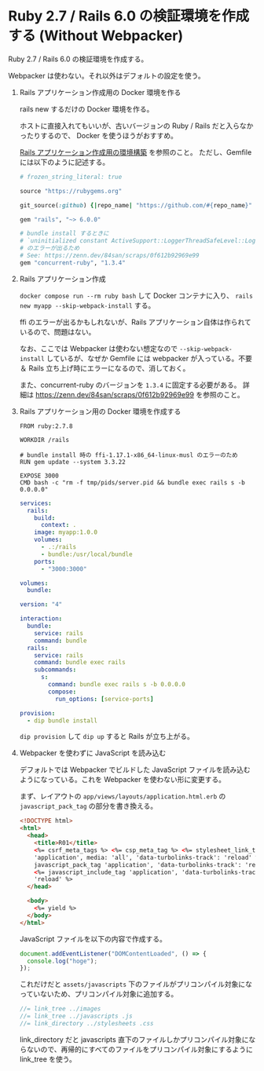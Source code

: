 # Ruby 2.7 / Rails 6.0 の検証環境を作成する (Without Webpacker)

Ruby 2.7 / Rails 6.0 の検証環境を作成する。

Webpacker は使わない。それ以外はデフォルトの設定を使う。

1. Rails アプリケーション作成用の Docker 環境を作る

   rails new するだけの Docker 環境を作る。

   ホストに直接入れてもいいが、古いバージョンの Ruby / Rails だと入らなかったりするので、 Docker を使うほうがおすすめ。

   [Rails アプリケーション作成用の環境構築](./Rails%20アプリケーション作成用の環境構築.md) を参照のこと。
   ただし、Gemfile には以下のように記述する。

   ```ruby
   # frozen_string_literal: true

   source "https://rubygems.org"

   git_source(:github) {|repo_name| "https://github.com/#{repo_name}" }

   gem "rails", "~> 6.0.0"

   # bundle install するときに
   # `uninitialized constant ActiveSupport::LoggerThreadSafeLevel::Logger`
   # のエラーが出るため
   # See: https://zenn.dev/84san/scraps/0f612b92969e99
   gem "concurrent-ruby", "1.3.4"
   ```

2. Rails アプリケーション作成

   `docker compose run --rm ruby bash` して Docker コンテナに入り、 `rails new myapp --skip-webpack-install` する。

   ffi のエラーが出るかもしれないが、Rails アプリケーション自体は作られているので、問題はない。

   なお、ここでは Webpacker は使わない想定なので `--skip-webpack-install` しているが、なぜか Gemfile には webpacker が入っている。不要＆ Rails 立ち上げ時にエラーになるので、消しておく。

   また、concurrent-ruby のバージョンを `1.3.4` に固定する必要がある。
   詳細は https://zenn.dev/84san/scraps/0f612b92969e99 を参照のこと。

3. Rails アプリケーション用の Docker 環境を作成する

   ```docker
   FROM ruby:2.7.8

   WORKDIR /rails

   # bundle install 時の ffi-1.17.1-x86_64-linux-musl のエラーのため
   RUN gem update --system 3.3.22

   EXPOSE 3000
   CMD bash -c "rm -f tmp/pids/server.pid && bundle exec rails s -b 0.0.0.0"
   ```

   ```yaml
   services:
     rails:
       build:
         context: .
       image: myapp:1.0.0
       volumes:
         - .:/rails
         - bundle:/usr/local/bundle
       ports:
         - "3000:3000"

   volumes:
     bundle:
   ```

   ```yaml
   version: "4"

   interaction:
     bundle:
       service: rails
       command: bundle
     rails:
       service: rails
       command: bundle exec rails
       subcommands:
         s:
           command: bundle exec rails s -b 0.0.0.0
           compose:
             run_options: [service-ports]

   provision:
     - dip bundle install
   ```

   `dip provision` して `dip up` すると Rails が立ち上がる。

4. Webpacker を使わずに JavaScript を読み込む

   デフォルトでは Webpacker でビルドした JavaScript ファイルを読み込むようになっている。これを Webpacker を使わない形に変更する。

   まず、レイアウトの `app/views/layouts/application.html.erb` の `javascript_pack_tag` の部分を書き換える。

   ```html
   <!DOCTYPE html>
   <html>
     <head>
       <title>R01</title>
       <%= csrf_meta_tags %> <%= csp_meta_tag %> <%= stylesheet_link_tag
       'application', media: 'all', 'data-turbolinks-track': 'reload' %> <#%=
       javascript_pack_tag 'application', 'data-turbolinks-track': 'reload' %>
       <%= javascript_include_tag 'application', 'data-turbolinks-track':
       'reload' %>
     </head>

     <body>
       <%= yield %>
     </body>
   </html>
   ```

   JavaScript ファイルを以下の内容で作成する。

   ```jsx
   document.addEventListener("DOMContentLoaded", () => {
     console.log("hoge");
   });
   ```

   これだけだと `assets/javascripts` 下のファイルがプリコンパイル対象になっていないため、プリコンパイル対象に追加する。

   ```jsx
   //= link_tree ../images
   //= link_tree ../javascripts .js
   //= link_directory ../stylesheets .css
   ```

   link_directory だと javascripts 直下のファイルしかプリコンパイル対象にならないので、再帰的にすべてのファイルをプリコンパイル対象にするように link_tree を使う。
